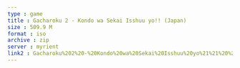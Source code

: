 ```yaml
---
type : game
title : Gacharoku 2 - Kondo wa Sekai Isshuu yo!! (Japan)
size : 509.9 M
format : iso
archive : zip
server : myrient
link2 : Gacharoku%202%20-%20Kondo%20wa%20Sekai%20Isshuu%20yo%21%21%20%28Japan%29
---
```

